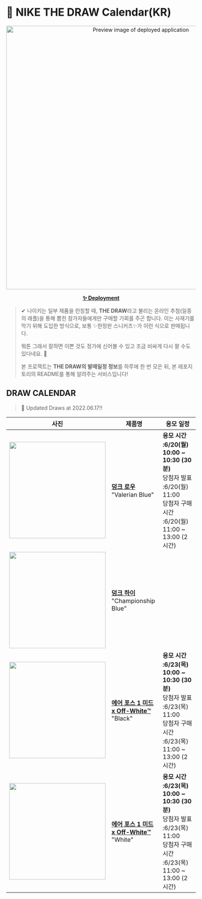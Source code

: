 # 👟 NIKE THE DRAW Calendar(KR)

<div align="center">
  <a href="https://junhoyeo.github.io/NIKE-THE-DRAW-Calendar/">
    <img src="./docs/images/preview.png" alt="Preview image of deployed application" height="700px" width="700px" />
  </a>
</div>

<p align="center">
  <a href="https://junhoyeo.github.io/NIKE-THE-DRAW-Calendar/">
    <strong>✨ Deployment</strong>
  </a>
</p>

> ✔ 나이키는 일부 제품을 런칭할 때, **THE DRAW**라고 불리는 온라인 추첨(일종의 래플)을 통해 뽑힌 참가자들에게만 구매할 기회를 주곤 합니다. 이는 사재기를 막기 위해 도입한 방식으로, 보통 ✨한정판 스니커즈✨가 이런 식으로 판매됩니다.
>
> 뭐튼 그래서 잘하면 이쁜 것도 정가에 신어볼 수 있고 조금 비싸게 다시 팔 수도 있다네요. 🤭
>
> 본 프로젝트는 **THE DRAW의 발매일정 정보**를 하루에 한 번 모은 뒤, 본 레포지토리의 README를 통해 알려주는 서비스입니다!

## DRAW CALENDAR

<!-- DRAW CALENDAR: START -->

> 👟 Updated Draws at 2022.06.17‼️

| 사진 | 제품명 | 응모 일정 |
| --- | ---- | ------- |
| <img src="https://static-breeze.nike.co.kr/kr/ko_kr/cmsstatic/product/DD1391-400/f07db255-8579-4085-91b0-080a800547ce_primary.jpg?snkrBrowse" width="256" /> | <a href="https://www.nike.com/kr/launch/t/men/fw/nike-sportswear/DD1391-400/VpF6011O4/nike-dunk-low-retro"><strong>덩크 로우</strong><br /></a> "Valerian Blue" | <strong>응모 시간 :6/20(월) 10:00 ~ 10:30 (30분)</strong><br />당첨자 발표 :6/20(월) 11:00<br />당첨자 구매 시간 :6/20(월) 11:00 ~ 13:00 (2시간) |
| <img src="https://static-breeze.nike.co.kr/kr/ko_kr/cmsstatic/product/DD1399-400/962c813f-6e2b-48a9-9dc8-cf1ff690769e_primary.jpg?snkrBrowse" width="256" /> | <a href="https://www.nike.com/kr/launch/t/men/fw/nike-sportswear/DD1399-400/QtN5SjjJI/nike-dunk-hi-retro"><strong>덩크 하이</strong><br /></a> "Championship Blue" |  |
| <img src="https://static-breeze.nike.co.kr/kr/ko_kr/cmsstatic/product/726a5dc3-6f0d-4750-836b-0985200559ac_primary.jpg?snkrBrowse" width="256" /> | <a href="https://www.nike.com/kr/launch/t/men/fw/nike-sportswear/DO6290-001/eoD517/air-force-1-mid-sp"><strong>에어 포스 1 미드 x Off-White™️</strong><br /></a> "Black" | <strong>응모 시간 :6/23(목) 10:00 ~ 10:30 (30분)</strong><br />당첨자 발표 :6/23(목) 11:00<br />당첨자 구매 시간 :6/23(목) 11:00 ~ 13:00 (2시간) |
| <img src="https://static-breeze.nike.co.kr/kr/ko_kr/cmsstatic/product/b71c38cf-574b-4bd5-ac0b-c2c4f461112b_primary.jpg?snkrBrowse" width="256" /> | <a href="https://www.nike.com/kr/launch/t/men/fw/nike-sportswear/DO6290-100/6hQ4YtB7I9w/air-force-1-mid-sp"><strong>에어 포스 1 미드 x Off-White™️</strong><br /></a> "White" | <strong>응모 시간 :6/23(목) 10:00 ~ 10:30 (30분)</strong><br />당첨자 발표 :6/23(목) 11:00<br />당첨자 구매 시간 :6/23(목) 11:00 ~ 13:00 (2시간) |

<!-- DRAW CALENDAR: END -->
